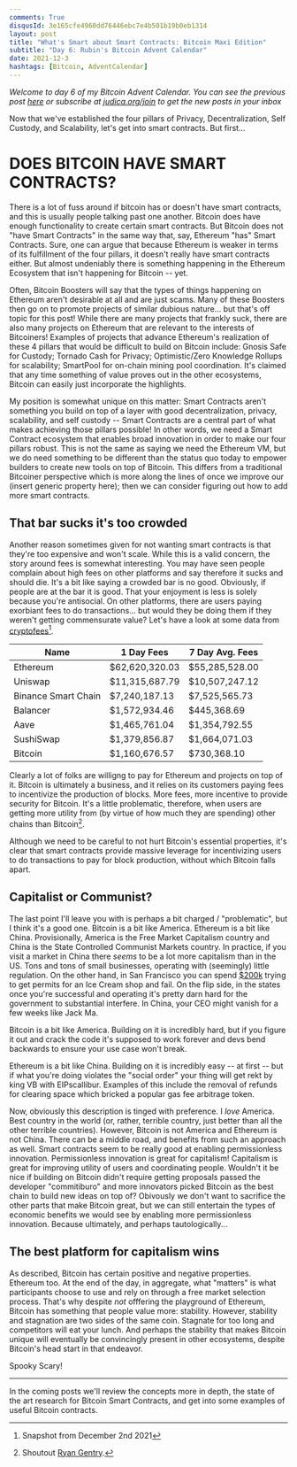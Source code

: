 ```yaml
---
comments: True
disqusId: 3e165cfe4960dd76446ebc7e4b501b19b0eb1314 
layout: post
title: "What's Smart about Smart Contracts: Bitcoin Maxi Edition"
subtitle: "Day 6: Rubin's Bitcoin Advent Calendar"
date: 2021-12-3
hashtags: [Bitcoin, AdventCalendar]
---
```


_Welcome to day 6 of my Bitcoin Advent Calendar. You can see the previous post
[here](/bitcoin/2021/12/02/advent-5/) or subscribe at
[judica.org/join](https://judica.org/join) to get the new posts in your inbox_

Now that we've established the four pillars of Privacy, Decentralization, Self
Custody, and Scalability, let's get into smart contracts. But first…

# DOES BITCOIN HAVE SMART CONTRACTS?

There is a lot of fuss around if bitcoin has or doesn't have smart contracts,
and this is usually people talking past one another. Bitcoin does have enough
functionality to create certain smart contracts. But Bitcoin does not "have
Smart Contracts" in the same way that, say, Ethereum "has" Smart Contracts.
Sure, one can argue that because Ethereum is weaker in terms of its fulfillment
of the four pillars, it doesn't really have smart contracts either. But almost
undeniably there is something happening in the Ethereum Ecosystem that isn't
happening for Bitcoin -- yet.

Often, Bitcoin Boosters will say that the types of things happening on Ethereum
aren't desirable at all and are just scams. Many of these Boosters then go on to
promote projects of similar dubious nature… but that's off topic for this post!
While there are many projects that frankly suck, there are also many projects on
Ethereum that are relevant to the interests of Bitcoiners! Examples of projects
that advance Ethereum's realization of these 4 pillars that would be difficult
to build on Bitcoin include: Gnosis Safe for Custody; Tornado Cash for Privacy;
Optimistic/Zero Knowledge Rollups for scalability; SmartPool for on-chain mining
pool coordination. It's claimed that any time something of value proves out in
the other ecosystems, Bitcoin can easily just incorporate the highlights.

My position is somewhat unique on this matter: Smart Contracts aren't something
you build on top of a layer with good decentralization, privacy, scalability,
and self custody -- Smart Contracts are a central part of what makes achieving
those pillars possible! In other words, we need a Smart Contract ecosystem that
enables broad innovation in order to make our four pillars robust. This is not
the same as saying we need the Ethereum VM, but we do need something to be
different than the status quo today to empower builders to create new tools on
top of Bitcoin. This differs from a traditional Bitcoiner perspective which is
more along the lines of once we improve our (insert generic property here); then
we can consider figuring out how to add more smart contracts.

## That bar sucks it's too crowded

Another reason sometimes given for not wanting smart contracts is that they're
too expensive and won't scale.  While this is a valid concern, the story around
fees is somewhat interesting. You may have seen people complain about high fees
on other platforms and say therefore it sucks and should die. It's a bit like saying
a crowded bar is no good. Obviously, if people are at the bar it is good. That
your enjoyment is less is solely because you're antisocial. On other platforms,
there are users paying exorbiant fees to do transactions... but would they be
doing them if they weren't getting commensurate value? Let's have a look at some
data from [cryptofees](https://cryptofees.info)[^date].

| Name | 1 Day Fees | 7 Day Avg. Fees |
| ---- | ---------- | ----------------|
| Ethereum | $62,620,320.03 | $55,285,528.00 |
| Uniswap | $11,315,687.79 | $10,507,247.12 | 
| Binance Smart Chain | $7,240,187.13 | $7,525,565.73 |
| Balancer | $1,572,934.46 | $445,368.69 |
| Aave | $1,465,761.04 | $1,354,792.55 |
| SushiSwap | $1,379,856.87 | $1,664,071.03 |
| Bitcoin | $1,160,676.57 | $730,368.10 |

Clearly a lot of folks are willigng to pay for Ethereum and projects on top of
it. Bitcoin is ultimately a business, and it relies on its customers paying fees
to incentivize the production of blocks. More fees, more incentive to provide
security for Bitcoin. It's a little problematic, therefore, when users are
getting more utility from (by virtue of how much they are spending) other chains
than Bitcoin[^gent].

Although we need to be careful to not hurt Bitcoin's essential properties, it's
clear that smart contracts provide massive leverage for incentivizing users to
do transactions to pay for block production, without which Bitcoin falls apart.

## Capitalist or Communist?

The last point I'll leave you with is perhaps a bit charged / "problematic", but
I think it's a good one. Bitcoin is a bit like America. Ethereum is a bit like China.
Provisionally, America is the Free Market Capitalism country and China is the
State Controlled Communist Markets country. In practice, if you visit a market
in China there _seems_ to be a lot more capitalism than in the US. Tons and tons
of small businesses, operating with (seemingly) little regulation. On the other
hand, in San Francisco you can spend
[$200k](https://sf.eater.com/2021/4/22/22397615/matcha-n-more-ice-cream-store-200000-quits)
trying to get permits for an Ice Cream shop and fail. On the flip side, in the states once you're
successful and operating it's pretty darn hard for the government to substantial interfere.
In China, your CEO might vanish for a few weeks like Jack Ma.

Bitcoin is a bit like America. Building on it is incredibly hard, but if you
figure it out and crack the code it's supposed to work forever and devs bend
backwards to ensure your use case won't break.

Ethereum is a bit like China. Building on it is incredibly easy -- at first --
but if what you're doing violates the "social order" your thing will get rekt by
king VB with EIPscallibur. Examples of this include the removal of refunds for
clearing space which bricked a popular gas fee arbitrage token.

Now, obviously this description is tinged with preference. I *love* America.
Best country in the world (or, rather, terrible country, just better than all
the other terrible countries). However, Bitcoin is not America and Ethereum is
not China. There can be a middle road, and benefits from such an approach as
well. Smart contracts seem to be really good at enabling permissionless
innovation. Permissionless innovation is great for capitalism! Capitalism is
great for improving utility of users and coordinating people. Wouldn't it be
nice if building on Bitcoin didn't require getting proposals passed the
developer "commitiburo" and  more innovators picked Bitcoin as the best chain to
build new ideas on top of? Obivously we don't want to sacrifice the other parts
that make Bitcoin great, but we can still entertain the types of economic
benefits we would see by enabling more permissionless innovation. Because
ultimately, and perhaps tautologically...

## The best platform for capitalism wins

As described, Bitcoin has certain positive and negative properties. Ethereum
too. At the end of the day, in aggregate, what "matters" is what participants
choose to use and rely on through a free market selection process. That's why
despite _not_ offfering the playground of Ethereum, Bitcoin has something that
people value more: stability. However, stability and stagnation are two sides of
the same coin. Stagnate for too long and competitors will eat your lunch.  And
perhaps the stability that makes Bitcoin unique will eventually be convincingly
present in other ecosystems, despite Bitcoin's head start in that endeavor.

Spooky Scary!


<hr>


In the coming posts we'll review the concepts more in depth, the state of the
art research for Bitcoin Smart Contracts, and get into some examples of useful
Bitcoin contracts.

[^date]: Snapshot from December 2nd 2021
[^gent]: Shoutout [Ryan Gentry](https://pleb.fi/transcripts/2020/miami/ryang/).